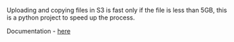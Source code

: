 Uploading and copying files in S3 is fast only if the file is less than 5GB, this is a python project to speed up the process. 

Documentation - [here](https://docs.aws.amazon.com/AmazonS3/latest/userguide/CopyingObjectsMPUapi.html)
